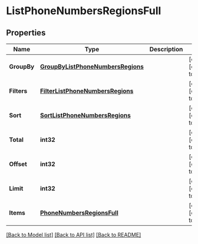 # ListPhoneNumbersRegionsFull

## Properties
Name | Type | Description | Notes
------------ | ------------- | ------------- | -------------
**GroupBy** | [**GroupByListPhoneNumbersRegions**](GroupByListPhoneNumbersRegions.md) |  | [optional] [default to null]
**Filters** | [**FilterListPhoneNumbersRegions**](FilterListPhoneNumbersRegions.md) |  | [optional] [default to null]
**Sort** | [**SortListPhoneNumbersRegions**](SortListPhoneNumbersRegions.md) |  | [optional] [default to null]
**Total** | **int32** |  | [optional] [default to null]
**Offset** | **int32** |  | [optional] [default to null]
**Limit** | **int32** |  | [optional] [default to null]
**Items** | [**PhoneNumbersRegionsFull**](PhoneNumbersRegionsFull.md) |  | [optional] [default to null]

[[Back to Model list]](../README.md#documentation-for-models) [[Back to API list]](../README.md#documentation-for-api-endpoints) [[Back to README]](../README.md)



